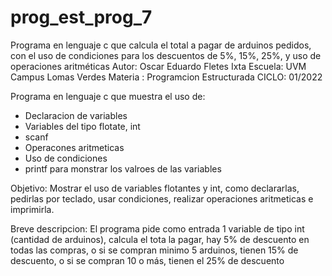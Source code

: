 # prog_est_prog_7
Programa en lenguaje c que calcula  el total a pagar de arduinos pedidos, con el uso de condiciones para los descuentos de 5%, 15%, 25%, y uso de operaciones aritméticas
Autor: Oscar Eduardo Fletes Ixta
Escuela: UVM Campus Lomas Verdes
Materia : Programcion Estructurada
CICLO: 01/2022

Programa en lenguaje c que muestra el uso de:
* Declaracion de variables 
* Variables del tipo flotate, int
* scanf
* Operacones aritmeticas 
* Uso de condiciones 
* printf para monstrar los valroes de las variables

Objetivo:
Mostrar el uso de variables flotantes y int, como declararlas, pedirlas por teclado, usar condiciones,
realizar operaciones aritmeticas e imprimirla.

Breve descripcion:
El programa pide como entrada 1 variable de tipo int (cantidad de arduinos),
calcula el tota la pagar, hay 5% de descuento en todas las compras, o si se compran minimo 5 arduinos, tienen 15% de descuento, o si se compran 10 o más, tienen el 25% de descuento

